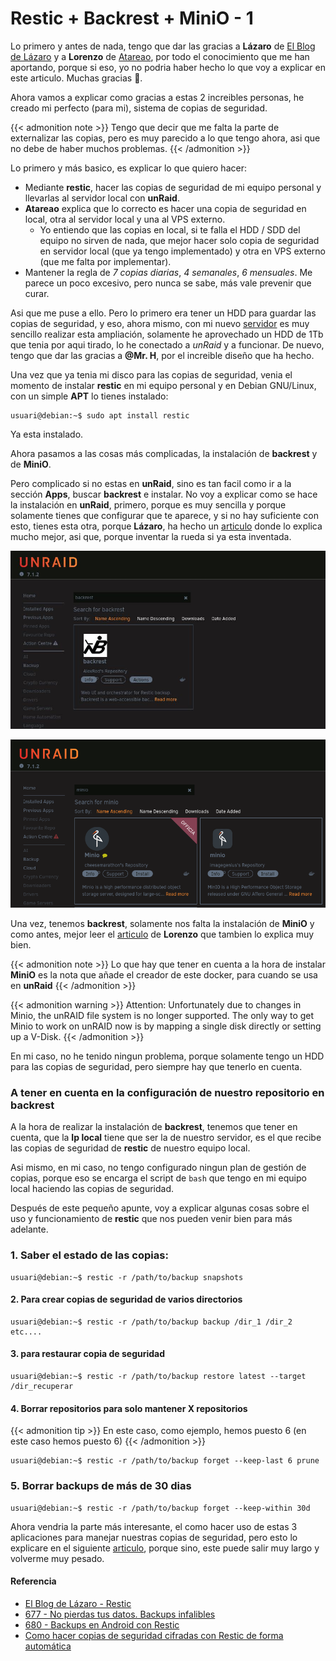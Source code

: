 # Restic + Backrest + MiniO - 1

Lo primero y antes de nada, tengo que dar las gracias a **Lázaro** de [El Blog de Lázaro](https://elblogdelazaro.org) y a **Lorenzo** de [Atareao](https://atareao.es), por todo el conocimiento que me han aportando, porque si eso, yo no podria haber hecho lo que voy a explicar en este articulo. Muchas gracias 👏.

<!--more-->

Ahora vamos a explicar como gracias a estas 2 increibles personas, he creado mi perfecto (para mi), sistema de copias de seguridad.

{{< admonition note >}}
Tengo que decir que me falta la parte de externalizar las copias, pero es muy parecido a lo que tengo ahora, asi que no debe de haber muchos problemas.
{{< /admonition >}}

Lo primero y más basico, es explicar lo que quiero hacer:
- Mediante **restic**, hacer las copias de seguridad de mi equipo personal y llevarlas al servidor local con **unRaid**.
- **Atareao** explica que lo correcto es hacer una copia de seguridad en local, otra al servidor local y una al VPS externo.
  - Yo entiendo que las copias en local, si te falla el HDD / SDD del equipo no sirven de nada, que mejor hacer solo copia de seguridad en servidor local (que ya tengo implementado) y otra en VPS externo (que me falta por implementar).
- Mantener la regla de *7 copias diarias*, *4 semanales*, *6 mensuales*. Me parece un poco excesivo, pero nunca se sabe, más vale prevenir que curar.

Asi que me puse a ello. Pero lo primero era tener un HDD para guardar las copias de seguridad, y eso, ahora mismo, con mi nuevo [servidor](/2025-04-20-modificaciones-servidor-3) es muy sencillo realizar esta ampliación, solamente he aprovechado un HDD de 1Tb que tenia por aqui tirado, lo he conectado a *unRaid* y a funcionar. De nuevo, tengo que dar las gracias a **@Mr. H**, por el increible diseño que ha hecho.

Una vez que ya tenia mi disco para las copias de seguridad, venia el momento de instalar **restic** en mi equipo personal y en Debian GNU/Linux, con un simple **APT** lo tienes instalado:
```
usuari@debian:~$ sudo apt install restic
```
Ya esta instalado.

Ahora pasamos a las cosas más complicadas, la instalación de **backrest** y de **MiniO**. 

Pero complicado si no estas en **unRaid**, sino es tan facil como ir a la sección **Apps**, buscar **backrest** e instalar. No voy a explicar como se hace la instalación en **unRaid**, primero, porque es muy sencilla y porque solamente tienes que configurar que te aparece, y si no hay suficiente con esto, tienes esta otra, porque **Lázaro**, ha hecho un [articulo](https://elblogdelazaro.org/backrest-una-interfaz-web-para-restic-backup) donde lo explica mucho mejor, asi que, porque inventar la rueda si ya esta inventada.

![](/images/backrest_01.jpg "Backrest")

![](/images/minio.png "MiniO")

Una vez, tenemos **backrest**, solamente nos falta la instalación de **MiniO** y como antes, mejor leer el [articulo](https://atareao.es/podcast/no-pierdas-tus-datos-backups-infalibles) de **Lorenzo** que tambien lo explica muy bien.

{{< admonition note >}}
Lo que hay que tener en cuenta a la hora de instalar **MiniO** es la nota que añade el creador de este docker, para cuando se usa en **unRaid**
{{< /admonition >}}

{{< admonition warning >}}
Attention: Unfortunately due to changes in Minio, the unRAID file system is no longer supported. The only way to get Minio to work on unRAID now is by mapping a single disk directly or setting up a V-Disk. 
{{< /admonition >}}

En mi caso, no he tenido ningun problema, porque solamente tengo un HDD para las copias de seguridad, pero siempre hay que tenerlo en cuenta.

### A tener en cuenta en la configuración de nuestro repositorio en backrest
A la hora de realizar la instalación de **backrest**, tenemos que tener en cuenta, que la **Ip local** tiene que ser la de nuestro servidor, es el que recibe las copias de seguridad de **restic** de nuestro equipo local.

Asi mismo, en mi caso, no tengo configurado ningun plan de gestión de copias, porque eso se encarga el script de `bash` que tengo en mi equipo local haciendo las copias de seguridad.

Después de este pequeño apunte, voy a explicar algunas cosas sobre el uso y funcionamiento de **restic** que nos pueden venir bien para más adelante.

### 1. Saber el estado de las copias:
```
usuari@debian:~$ restic -r /path/to/backup snapshots
```
#### 2. Para crear copias de seguridad de varios directorios
```
usuari@debian:~$ restic -r /path/to/backup backup /dir_1 /dir_2 etc....
```
#### 3. para restaurar copia de seguridad
```
usuari@debian:~$ restic -r /path/to/backup restore latest --target /dir_recuperar
```
#### 4. Borrar repositorios para solo mantener X repositorios
{{< admonition tip >}}
En este caso, como ejemplo, hemos puesto 6 (en este caso hemos puesto 6)
{{< /admonition >}}

```
usuari@debian:~$ restic -r /path/to/backup forget --keep-last 6 prune
```
### 5. Borrar backups de más de 30 dias
```
usuari@debian:~$ restic -r /path/to/backup forget --keep-within 30d
```
Ahora vendria la parte más interesante, el como hacer uso de estas 3 aplicaciones para manejar nuestras copias de seguridad, pero esto lo explicare en el siguiente [articulo](/2025-05-22-restic-copias-locales-2), porque sino, este puede salir muy largo y volverme muy pesado.
#### Referencia
- [El Blog de Lázaro - Restic](https://elblogdelazaro.org/tags/restic)
- [677 - No pierdas tus datos. Backups infalibles](https://atareao.es/podcast/no-pierdas-tus-datos-backups-infalibles)
- [680 - Backups en Android con Restic](https://atareao.es/podcast/backups-en-android-con-restic)
- [Como hacer copias de seguridad cifradas con Restic de forma automática](https://geekland.eu/copias-de-seguridad-con-restic-de-forma-automatica)

